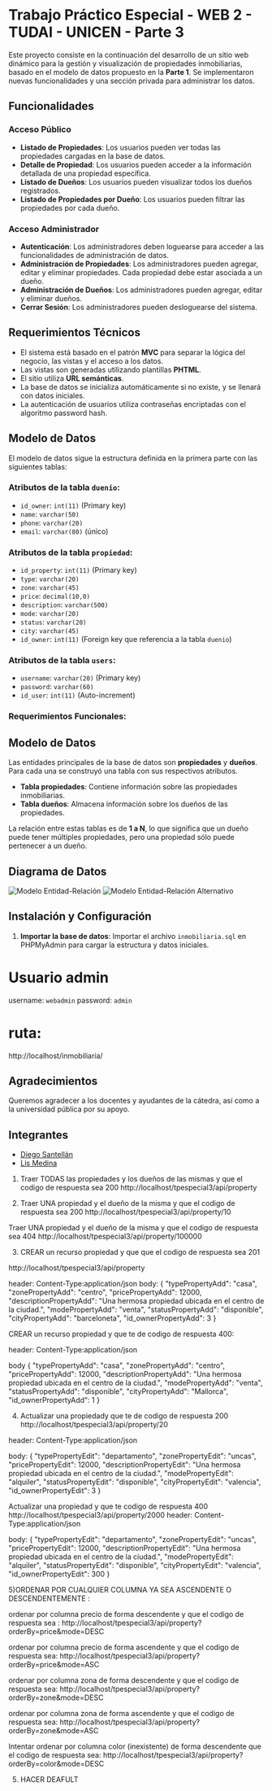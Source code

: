 # Trabajo Práctico Especial - WEB 2 - TUDAI - UNICEN - Parte 3

Este proyecto consiste en la continuación del desarrollo de un sitio web dinámico para la gestión y visualización de propiedades inmobiliarias, basado en el modelo de datos propuesto en la **Parte 1**. Se implementaron nuevas funcionalidades y una sección privada para administrar los datos.

## Funcionalidades

### Acceso Público

- **Listado de Propiedades**: Los usuarios pueden ver todas las propiedades cargadas en la base de datos.
- **Detalle de Propiedad**: Los usuarios pueden acceder a la información detallada de una propiedad específica.
- **Listado de Dueños**: Los usuarios pueden visualizar todos los dueños registrados.
- **Listado de Propiedades por Dueño**: Los usuarios pueden filtrar las propiedades por cada dueño.

### Acceso Administrador

- **Autenticación**: Los administradores deben loguearse para acceder a las funcionalidades de administración de datos.
- **Administración de Propiedades**: Los administradores pueden agregar, editar y eliminar propiedades. Cada propiedad debe estar asociada a un dueño.
- **Administración de Dueños**: Los administradores pueden agregar, editar y eliminar dueños.
- **Cerrar Sesión**: Los administradores pueden desloguearse del sistema.

## Requerimientos Técnicos

- El sistema está basado en el patrón **MVC** para separar la lógica del negocio, las vistas y el acceso a los datos.
- Las vistas son generadas utilizando plantillas **PHTML**.
- El sitio utiliza **URL semánticas**.
- La base de datos se inicializa automáticamente si no existe, y se llenará con datos iniciales.
- La autenticación de usuarios utiliza contraseñas encriptadas con el algoritmo password hash.

## Modelo de Datos

El modelo de datos sigue la estructura definida en la primera parte con las siguientes tablas:

### Atributos de la tabla `duenio`:
- `id_owner`: `int(11)` (Primary key)
- `name`: `varchar(50)`
- `phone`: `varchar(20)`
- `email`: `varchar(80)` (único)

### Atributos de la tabla `propiedad`:
- `id_property`: `int(11)` (Primary key)
- `type`: `varchar(20)`
- `zone`: `varchar(45)`
- `price`: `decimal(10,0)`
- `description`: `varchar(500)`
- `mode`: `varchar(20)`
- `status`: `varchar(20)`
- `city`: `varchar(45)`
- `id_owner`: `int(11)` (Foreign key que referencia a la tabla `duenio`)

### Atributos de la tabla `users`:
- `username`: `varchar(20)` (Primary key)
- `password`: `varchar(60)`
- `id_user`: `int(11)` (Auto-increment)



### Requerimientos Funcionales:

## Modelo de Datos

Las entidades principales de la base de datos son **propiedades** y **dueños**. Para cada una se construyó una tabla con sus respectivos atributos. 

- **Tabla propiedades**: Contiene información sobre las propiedades inmobiliarias.
- **Tabla dueños**: Almacena información sobre los dueños de las propiedades.

La relación entre estas tablas es de **1 a N**, lo que significa que un dueño puede tener múltiples propiedades, pero una propiedad sólo puede pertenecer a un dueño.


## Diagrama de Datos

![Modelo Entidad-Relación](./images/modeloentidadrelacion.png)
![Modelo Entidad-Relación Alternativo](./images/alternativo.png)

## Instalación y Configuración

1. **Importar la base de datos**:
   Importar el archivo `inmobiliaria.sql` en PHPMyAdmin para cargar la estructura y datos iniciales.

# Usuario admin
username: `webadmin`
password: `admin`

# ruta: 
http://localhost/inmobiliaria/ 


## Agradecimientos

Queremos agradecer a los docentes y ayudantes de la cátedra, así como a la universidad pública por su apoyo.

## Integrantes

- [Diego Santellán](https://www.linkedin.com/in/diego-santellan/)
- [Lis Medina](https://www.linkedin.com/in/lis-medina/)




<!-- Rutas :  -->
1) Traer TODAS las propiedades y los dueños de las mismas y que el codigo de respuesta sea 200
http://localhost/tpespecial3/api/property

2) Traer UNA propiedad y el dueño de la misma y que el codigo de respuesta sea 200
http://localhost/tpespecial3/api/property/10

Traer UNA propiedad y el dueño de la misma  y que el codigo de respuesta sea 404
http://localhost/tpespecial3/api/property/100000

3) CREAR un recurso propiedad y que que el codigo de respuesta sea 201

http://localhost/tpespecial3/api/property

header: Content-Type:application/json
body: 
 {
    "typePropertyAdd": "casa",
    "zonePropertyAdd": "centro",
    "pricePropertyAdd": 12000,
    "descriptionPropertyAdd": "Una hermosa propiedad ubicada en el centro de la ciudad.",
    "modePropertyAdd": "venta",
    "statusPropertyAdd": "disponible",
    "cityPropertyAdd": "barceloneta",
    "id_ownerPropertyAdd": 3
}


 CREAR un recurso propiedad y que te de codigo de respuesta 400:

 header: Content-Type:application/json

body {
    "typePropertyAdd": "casa",
    "zonePropertyAdd": "centro",
    "pricePropertyAdd": 12000,
    "descriptionPropertyAdd": "Una hermosa propiedad ubicada en el centro de la ciudad.",
    "modePropertyAdd": "venta",
    "statusPropertyAdd": "disponible",
    "cityPropertyAdd": "Mallorca",
    "id_ownerPropertyAdd": 1
}


4) Actualizar una propiedady que te de codigo de respuesta 200
http://localhost/tpespecial3/api/property/20

 header: Content-Type:application/json


body:
{
    "typePropertyEdit": "departamento",
    "zonePropertyEdit": "uncas",
    "pricePropertyEdit": 12000,
    "descriptionPropertyEdit": "Una hermosa propiedad ubicada en el centro de la ciudad.",
    "modePropertyEdit": "alquiler",
    "statusPropertyEdit": "disponible",
    "cityPropertyEdit": "valencia",
    "id_ownerPropertyEdit": 3
    }






 Actualizar una propiedad y que te codigo de respuesta 400
 http://localhost/tpespecial3/api/property/2000
  header: Content-Type:application/json

body:
{
    "typePropertyEdit": "departamento",
    "zonePropertyEdit": "uncas",
    "pricePropertyEdit": 12000,
    "descriptionPropertyEdit": "Una hermosa propiedad ubicada en el centro de la ciudad.",
    "modePropertyEdit": "alquiler",
    "statusPropertyEdit": "disponible",
    "cityPropertyEdit": "valencia",
    "id_ownerPropertyEdit": 300
    }


5)ORDENAR POR CUALQUIER COLUMNA YA SEA ASCENDENTE O DESCENDENTEMENTE :

ordenar por columna precio de forma descendente y que el codigo de respuesta sea :
http://localhost/tpespecial3/api/property?orderBy=price&mode=DESC

ordenar por columna precio de forma ascendente y que el codigo de respuesta sea:
http://localhost/tpespecial3/api/property?orderBy=price&mode=ASC

ordenar por columna zona de forma descendente y que el codigo de respuesta sea:
http://localhost/tpespecial3/api/property?orderBy=zone&mode=DESC

ordenar por columna zona de forma ascendente y que el codigo de respuesta sea:
http://localhost/tpespecial3/api/property?orderBy=zone&mode=ASC

Intentar ordenar por columna color (inexistente) de forma descendente que el codigo de respuesta sea: 
http://localhost/tpespecial3/api/property?orderBy=color&mode=DESC

5) HACER DEAFULT 